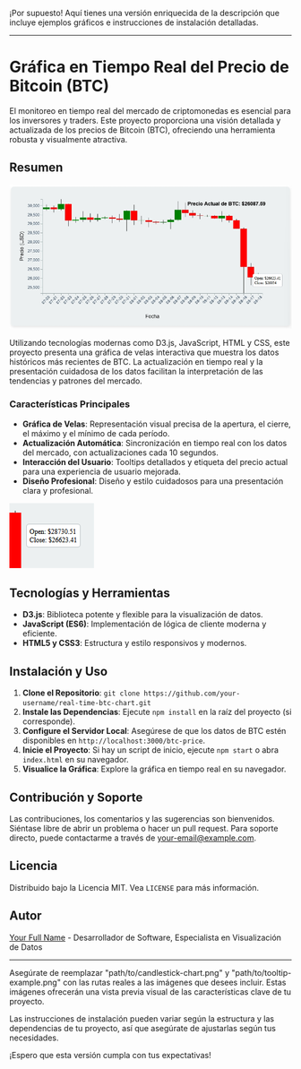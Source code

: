 ¡Por supuesto! Aquí tienes una versión enriquecida de la descripción que incluye ejemplos gráficos e instrucciones de instalación detalladas.

---

# Gráfica en Tiempo Real del Precio de Bitcoin (BTC)

El monitoreo en tiempo real del mercado de criptomonedas es esencial para los inversores y traders. Este proyecto proporciona una visión detallada y actualizada de los precios de Bitcoin (BTC), ofreciendo una herramienta robusta y visualmente atractiva.

## Resumen

![Gráfica de Velas](img/grafica_velas.jpg)

Utilizando tecnologías modernas como D3.js, JavaScript, HTML y CSS, este proyecto presenta una gráfica de velas interactiva que muestra los datos históricos más recientes de BTC. La actualización en tiempo real y la presentación cuidadosa de los datos facilitan la interpretación de las tendencias y patrones del mercado.

### Características Principales

- **Gráfica de Velas**: Representación visual precisa de la apertura, el cierre, el máximo y el mínimo de cada período.
- **Actualización Automática**: Sincronización en tiempo real con los datos del mercado, con actualizaciones cada 10 segundos.
- **Interacción del Usuario**: Tooltips detallados y etiqueta del precio actual para una experiencia de usuario mejorada.
- **Diseño Profesional**: Diseño y estilo cuidadosos para una presentación clara y profesional.

![Tooltip Detallado](img/open.png)

## Tecnologías y Herramientas

- **D3.js**: Biblioteca potente y flexible para la visualización de datos.
- **JavaScript (ES6)**: Implementación de lógica de cliente moderna y eficiente.
- **HTML5 y CSS3**: Estructura y estilo responsivos y modernos.

## Instalación y Uso

1. **Clone el Repositorio**: `git clone https://github.com/your-username/real-time-btc-chart.git`
2. **Instale las Dependencias**: Ejecute `npm install` en la raíz del proyecto (si corresponde).
3. **Configure el Servidor Local**: Asegúrese de que los datos de BTC estén disponibles en `http://localhost:3000/btc-price`.
4. **Inicie el Proyecto**: Si hay un script de inicio, ejecute `npm start` o abra `index.html` en su navegador.
5. **Visualice la Gráfica**: Explore la gráfica en tiempo real en su navegador.

## Contribución y Soporte

Las contribuciones, los comentarios y las sugerencias son bienvenidos. Siéntase libre de abrir un problema o hacer un pull request. Para soporte directo, puede contactarme a través de [your-email@example.com](mailto:your-email@example.com).

## Licencia

Distribuido bajo la Licencia MIT. Vea `LICENSE` para más información.

## Autor

[Your Full Name](https://github.com/your-username) - Desarrollador de Software, Especialista en Visualización de Datos

---

Asegúrate de reemplazar "path/to/candlestick-chart.png" y "path/to/tooltip-example.png" con las rutas reales a las imágenes que desees incluir. Estas imágenes ofrecerán una vista previa visual de las características clave de tu proyecto.

Las instrucciones de instalación pueden variar según la estructura y las dependencias de tu proyecto, así que asegúrate de ajustarlas según tus necesidades.

¡Espero que esta versión cumpla con tus expectativas!
